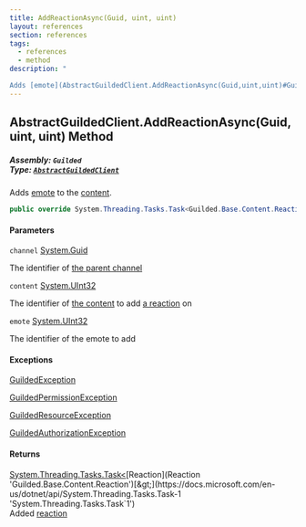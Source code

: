 ```yaml
---
title: AddReactionAsync(Guid, uint, uint)
layout: references
section: references
tags:
  - references
  - method
description: "

Adds [emote](AbstractGuildedClient.AddReactionAsync(Guid,uint,uint)#Guilded.AbstractGuildedClient.AddReactionAsync(Guid,uint,uint).emote 'Guilded.AbstractGuildedClient.AddReactionAsync(Guid, uint, uint).emote') to the [content](AbstractGuildedClient.AddReactionAsync(Guid,uint,uint)#Guilded.AbstractGuildedClient.AddReactionAsync(Guid,uint,uint).content 'Guilded.AbstractGuildedClient.AddReactionAsync(Guid, uint, uint).content')."
---
```


## AbstractGuildedClient.AddReactionAsync(Guid, uint, uint) Method
##### **Assembly:** `Guilded`<br/>**Type:** [`AbstractGuildedClient`](AbstractGuildedClient 'Guilded.AbstractGuildedClient')

Adds [emote](AbstractGuildedClient.AddReactionAsync(Guid,uint,uint)#Guilded.AbstractGuildedClient.AddReactionAsync(Guid,uint,uint).emote 'Guilded.AbstractGuildedClient.AddReactionAsync(Guid, uint, uint).emote') to the [content](AbstractGuildedClient.AddReactionAsync(Guid,uint,uint)#Guilded.AbstractGuildedClient.AddReactionAsync(Guid,uint,uint).content 'Guilded.AbstractGuildedClient.AddReactionAsync(Guid, uint, uint).content').

```csharp
public override System.Threading.Tasks.Task<Guilded.Base.Content.Reaction> AddReactionAsync(Guid channel, uint content, uint emote);
```
#### Parameters

<a name='Guilded.AbstractGuildedClient.AddReactionAsync(Guid,uint,uint).channel'></a>

`channel` [System.Guid](https://docs.microsoft.com/en-us/dotnet/api/System.Guid 'System.Guid')

The identifier of [the parent channel](ServerChannel 'Guilded.Base.Servers.ServerChannel')

<a name='Guilded.AbstractGuildedClient.AddReactionAsync(Guid,uint,uint).content'></a>

`content` [System.UInt32](https://docs.microsoft.com/en-us/dotnet/api/System.UInt32 'System.UInt32')

The identifier of [the content](ChannelContent_TId,TServer_ 'Guilded.Base.Content.ChannelContent`2') to add [a reaction](Reaction 'Guilded.Base.Content.Reaction') on

<a name='Guilded.AbstractGuildedClient.AddReactionAsync(Guid,uint,uint).emote'></a>

`emote` [System.UInt32](https://docs.microsoft.com/en-us/dotnet/api/System.UInt32 'System.UInt32')

The identifier of the emote to add

#### Exceptions

[GuildedException](GuildedException 'Guilded.Base.GuildedException')

[GuildedPermissionException](GuildedPermissionException 'Guilded.Base.GuildedPermissionException')

[GuildedResourceException](GuildedResourceException 'Guilded.Base.GuildedResourceException')

[GuildedAuthorizationException](GuildedAuthorizationException 'Guilded.Base.GuildedAuthorizationException')

#### Returns
[System.Threading.Tasks.Task&lt;](https://docs.microsoft.com/en-us/dotnet/api/System.Threading.Tasks.Task-1 'System.Threading.Tasks.Task`1')[Reaction](Reaction 'Guilded.Base.Content.Reaction')[&gt;](https://docs.microsoft.com/en-us/dotnet/api/System.Threading.Tasks.Task-1 'System.Threading.Tasks.Task`1')  
Added [reaction](Reaction 'Guilded.Base.Content.Reaction')